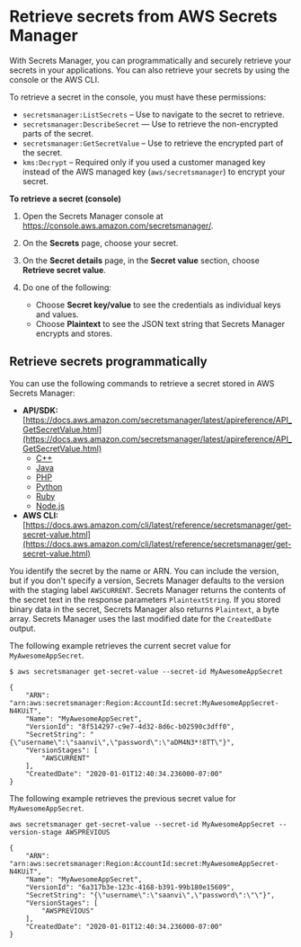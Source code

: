 # Retrieve secrets from AWS Secrets Manager<a name="retrieving-secrets"></a>

With Secrets Manager, you can programmatically and securely retrieve your secrets in your applications\. You can also retrieve your secrets by using the console or the AWS CLI\.

To retrieve a secret in the console, you must have these permissions:
+ `secretsmanager:ListSecrets` – Use to navigate to the secret to retrieve\.
+ `secretsmanager:DescribeSecret` — Use to retrieve the non\-encrypted parts of the secret\.
+ `secretsmanager:GetSecretValue` – Use to retrieve the encrypted part of the secret\.
+ `kms:Decrypt` – Required only if you used a customer managed key instead of the AWS managed key \(`aws/secretsmanager`\) to encrypt your secret\.

**To retrieve a secret \(console\)**

1. Open the Secrets Manager console at [https://console\.aws\.amazon\.com/secretsmanager/](https://console.aws.amazon.com/secretsmanager/)\.

1. On the **Secrets** page, choose your secret\.

1. On the **Secret details** page, in the **Secret value** section, choose **Retrieve secret value**\.

1. Do one of the following:
   + Choose **Secret key/value** to see the credentials as individual keys and values\. 
   + Choose **Plaintext** to see the JSON text string that Secrets Manager encrypts and stores\.

## Retrieve secrets programmatically<a name="retrieving-secrets_pro"></a>

You can use the following commands to retrieve a secret stored in AWS Secrets Manager:
+ **API/SDK:** [https://docs.aws.amazon.com/secretsmanager/latest/apireference/API_GetSecretValue.html](https://docs.aws.amazon.com/secretsmanager/latest/apireference/API_GetSecretValue.html)
  + [C\+\+](http://sdk.amazonaws.com/cpp/api/LATEST/namespace_aws_1_1_secrets_manager.html)
  + [Java](https://docs.aws.amazon.com/AWSJavaSDK/latest/javadoc/com/amazonaws/services/secretsmanager/package-summary.html)
  + [PHP](https://docs.aws.amazon.com//aws-sdk-php/v3/api/namespace-Aws.SecretsManager.html)
  + [Python](https://boto3.amazonaws.com/v1/documentation/api/latest/reference/services/secretsmanager.html)
  + [Ruby](https://docs.aws.amazon.com/sdk-for-ruby/v3/api/Aws/SecretsManager.html)
  + [Node\.js](https://docs.aws.amazon.com/AWSJavaScriptSDK/latest/AWS/SecretsManager.html)
+ **AWS CLI:** [https://docs.aws.amazon.com/cli/latest/reference/secretsmanager/get-secret-value.html](https://docs.aws.amazon.com/cli/latest/reference/secretsmanager/get-secret-value.html)

You identify the secret by the name or ARN\. You can include the version, but if you don't specify a version, Secrets Manager defaults to the version with the staging label `AWSCURRENT`\. Secrets Manager returns the contents of the secret text in the response parameters `PlaintextString`\. If you stored binary data in the secret, Secrets Manager also returns `Plaintext`, a byte array\. Secrets Manager uses the last modified date for the `CreatedDate` output\. 

The following example retrieves the current secret value for `MyAwesomeAppSecret`\.

```
$ aws secretsmanager get-secret-value --secret-id MyAwesomeAppSecret
```

```
{
    "ARN": "arn:aws:secretsmanager:Region:AccountId:secret:MyAwesomeAppSecret-N4KUiT",
    "Name": "MyAwesomeAppSecret",
    "VersionId": "8f514297-c9e7-4d32-8d6c-b02590c3dff0",
    "SecretString": "{\"username\":\"saanvi\",\"password\":\"aDM4N3*!8TT\"}",
    "VersionStages": [
        "AWSCURRENT"
    ],
    "CreatedDate": "2020-01-01T12:40:34.236000-07:00"
}
```

The following example retrieves the previous secret value for `MyAwesomeAppSecret`\.

```
aws secretsmanager get-secret-value --secret-id MyAwesomeAppSecret --version-stage AWSPREVIOUS 
```

```
{
    "ARN": "arn:aws:secretsmanager:Region:AccountId:secret:MyAwesomeAppSecret-N4KUiT",
    "Name": "MyAwesomeAppSecret",
    "VersionId": "6a317b3e-123c-4168-b391-99b180e15609",
    "SecretString": "{\"username\":\"saanvi\",\"password\":\"\"}",
    "VersionStages": [
        "AWSPREVIOUS"
    ],
    "CreatedDate": "2020-01-01T12:40:34.236000-07:00"
}
```
